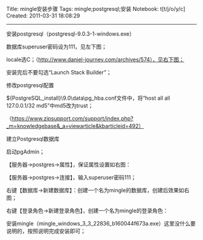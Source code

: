 Title: mingle安装步骤
Tags: mingle;postgresql;安装
Notebook: t[t/j/o/y/c]
Created: 2011-03-31 18:08:29

------

安装postgresql（postgresql-9.0.3-1-windows.exe）

 
 
数据库superuser密码设为111，见左下图；

 

locale选C；（http://www.daniel-journey.com/archives/574），见右下图；

  
 
 

安装完后不要勾选“Launch Stack Builder”；
 
 

 

修改postgresql配置

 
 
${PostgreSQL_install}\9.0\data\pg_hba.conf文件中，将“host all all 127.0.0.1/32 md5”中md5改为trust；

（https://www.zipsupport.com/support/index.php?_m=knowledgebase&_a=viewarticle&kbarticleid=492）
 
 

 

建立Postgresql数据库
 
启动pgAdmin；
 
 
 
【服务器->postgres->属性】，保证属性设置如右图：

  

 

 【服务器->postgres->连接】，输入superuser密码111； 

 

 

右键【数据库->新建数据库】：创建一个名为mingle的数据库，创建后效果如右图；

  

 

右键【登录角色->新建登录角色】，创建一个名为mingle的登录角色：

  

 
 
 

安装mingle（mingle_windows_3_3_22836_b160044f673a.exe）这里没什么要说明的，按照说明完成安装即可；